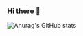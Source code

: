 ### Hi there 👋

![Anurag's GitHub stats](https://github-readme-stats.vercel.app/api?username=subakibaksu&show_icons=true&theme=panda)

<!--
**subakibaksu/subakibaksu** is a ✨ _special_ ✨ repository because its `README.md` (this file) appears on your GitHub profile.

Here are some ideas to get you started:

- 🔭 I’m currently working on ...
- 🌱 I’m currently learning ...
- 👯 I’m looking to collaborate on ...
- 🤔 I’m looking for help with ...
- 💬 Ask me about ...
- 📫 How to reach me: ...
- 😄 Pronouns: ...
- ⚡ Fun fact: ...
-->
